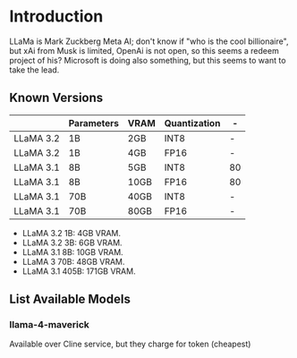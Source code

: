 # Introduction

LLaMa is Mark Zuckberg Meta AI; don't know if "who is the cool billionaire", but xAi from Musk is limited, OpenAi is not open, so this seems a redeem project of his? Microsoft is doing also something, but this seems to want to take the lead.


## Known Versions

|           | Parameters | VRAM | Quantization | -   |
| --------- | ---------- | ---- | ------------ | --- |
| LLaMA 3.2 | 1B         | 2GB  | INT8         | -   |
| LLaMA 3.2 | 1B         | 4GB  | FP16         | -   |
| LLaMA 3.1 | 8B         | 5GB  | INT8         | 80  |
| LLaMA 3.1 | 8B         | 10GB | FP16         | 80  |
| LLaMA 3.1 | 70B        | 40GB | INT8         | -   |
| LLaMA 3.1 | 70B        | 80GB | FP16         | -   |

- LLaMA 3.2 1B: 4GB VRAM.
- LLaMA 3.2 3B: 6GB VRAM.
- LLaMA 3.1 8B: 10GB VRAM.
- LLaMA 3 70B: 48GB VRAM.
- LLaMA 3.1 405B: 171GB VRAM.


## List Available Models

### llama-4-maverick

Available over Cline service, but they charge for token (cheapest)


